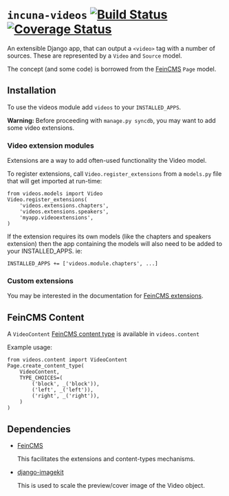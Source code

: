 # `incuna-videos` [![Build Status](https://travis-ci.org/incuna/incuna-videos.svg?branch=master)](https://travis-ci.org/incuna/incuna-videos) [![Coverage Status](https://img.shields.io/coveralls/incuna/incuna-videos.svg)](https://coveralls.io/r/incuna/incuna-videos?branch=master)

An extensible Django app, that can output a `<video>` tag with a number of sources. These are represented by a `Video` and `Source` model.

The concept (and some code) is borrowed from the [FeinCMS](https://github.com/feincms/feincms) `Page` model.

## Installation

To use the videos module add `videos` to your `INSTALLED_APPS`.

**Warning:** Before proceeding with `manage.py syncdb`, you may want to add some video extensions.


### Video extension modules

Extensions are a way to add often-used functionality the Video model.

To register extensions, call `Video.register_extensions` from a `models.py` file that will get imported at run-time:

    from videos.models import Video
    Video.register_extensions(
        'videos.extensions.chapters',
        'videos.extensions.speakers',
        'myapp.videoextensions',
    )

If the extension requires its own models (like the chapters and speakers extension) then the app containing the models will also need to be added to your INSTALLED_APPS. ie:

    INSTALLED_APPS += ['videos.module.chapters', ...]

### Custom extensions

You may be interested in the documentation for [FeinCMS extensions](http://feincms-django-cms.readthedocs.org/en/latest/extensions.html).
## FeinCMS Content

A `VideoContent` [FeinCMS content type](feincms-django-cms.readthedocs.org/en/latest/contenttypes.html) is available in `videos.content`

Example usage:

    from videos.content import VideoContent
    Page.create_content_type(
        VideoContent,
        TYPE_CHOICES=(
            ('block', _('block')),
            ('left', _('left')),
            ('right', _('right')),
        )
    )

## Dependencies

* [FeinCMS](http://www.feincms.org/)

    This facilitates the extensions and content-types mechanisms.

* [django-imagekit](http://django-imagekit.readthedocs.org/en/latest/)

    This is used to scale the preview/cover image of the Video object.
